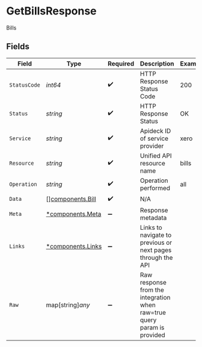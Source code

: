 # GetBillsResponse

Bills


## Fields

| Field                                                                   | Type                                                                    | Required                                                                | Description                                                             | Example                                                                 |
| ----------------------------------------------------------------------- | ----------------------------------------------------------------------- | ----------------------------------------------------------------------- | ----------------------------------------------------------------------- | ----------------------------------------------------------------------- |
| `StatusCode`                                                            | *int64*                                                                 | :heavy_check_mark:                                                      | HTTP Response Status Code                                               | 200                                                                     |
| `Status`                                                                | *string*                                                                | :heavy_check_mark:                                                      | HTTP Response Status                                                    | OK                                                                      |
| `Service`                                                               | *string*                                                                | :heavy_check_mark:                                                      | Apideck ID of service provider                                          | xero                                                                    |
| `Resource`                                                              | *string*                                                                | :heavy_check_mark:                                                      | Unified API resource name                                               | bills                                                                   |
| `Operation`                                                             | *string*                                                                | :heavy_check_mark:                                                      | Operation performed                                                     | all                                                                     |
| `Data`                                                                  | [][components.Bill](../../models/components/bill.md)                    | :heavy_check_mark:                                                      | N/A                                                                     |                                                                         |
| `Meta`                                                                  | [*components.Meta](../../models/components/meta.md)                     | :heavy_minus_sign:                                                      | Response metadata                                                       |                                                                         |
| `Links`                                                                 | [*components.Links](../../models/components/links.md)                   | :heavy_minus_sign:                                                      | Links to navigate to previous or next pages through the API             |                                                                         |
| `Raw`                                                                   | map[string]*any*                                                        | :heavy_minus_sign:                                                      | Raw response from the integration when raw=true query param is provided |                                                                         |